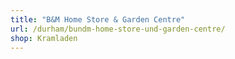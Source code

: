 ```yaml
---
title: "B&M Home Store & Garden Centre"
url: /durham/bundm-home-store-und-garden-centre/
shop: Kramladen
---
```

